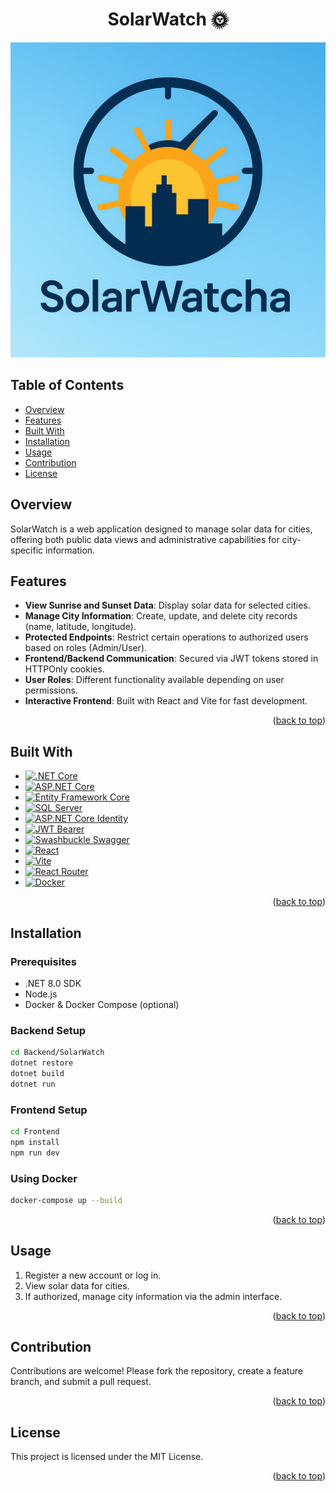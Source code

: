 <h1 align="center">SolarWatch 🌞</h1>
<a id="readme-top"></a>

![alt text](images/logo.png)

<div align="center">

</div>

## Table of Contents

- [Overview](#overview)
- [Features](#features)
- [Built With](#built-with)
- [Installation](#installation)
- [Usage](#usage)
- [Contribution](#contribution)
- [License](#license)

## Overview

SolarWatch is a web application designed to manage solar data for cities, offering both public data views and administrative capabilities for city-specific information.

## Features

- **View Sunrise and Sunset Data**: Display solar data for selected cities.
- **Manage City Information**: Create, update, and delete city records (name, latitude, longitude).
- **Protected Endpoints**: Restrict certain operations to authorized users based on roles (Admin/User).
- **Frontend/Backend Communication**: Secured via JWT tokens stored in HTTPOnly cookies.
- **User Roles**: Different functionality available depending on user permissions.
- **Interactive Frontend**: Built with React and Vite for fast development.

<p align="right">(<a href="#readme-top">back to top</a>)</p>

## Built With

- [![.NET Core][dotnet-core-shield]][dotnet-core-url]
- [![ASP.NET Core][aspnet-core-shield]][aspnet-core-url]
- [![Entity Framework Core][ef-core-shield]][ef-core-url]
- [![SQL Server][sql-shield]][sql-url]
- [![ASP.NET Core Identity][identity-shield]][identity-url]
- [![JWT Bearer][jwt-shield]][jwt-url]
- [![Swashbuckle Swagger][swagger-shield]][swagger-url]
- [![React][react-shield]][react-url]
- [![Vite][vite-shield]][vite-url]
- [![React Router][router-shield]][router-url]
- [![Docker][docker-shield]][docker-url]

<p align="right">(<a href="#readme-top">back to top</a>)</p>

## Installation

### Prerequisites

- .NET 8.0 SDK
- Node.js
- Docker & Docker Compose (optional)

### Backend Setup

```bash
cd Backend/SolarWatch
dotnet restore
dotnet build
dotnet run
```

### Frontend Setup

```bash
cd Frontend
npm install
npm run dev
```

### Using Docker

```bash
docker-compose up --build
```

<p align="right">(<a href="#readme-top">back to top</a>)</p>

## Usage

1. Register a new account or log in.
2. View solar data for cities.
3. If authorized, manage city information via the admin interface.

<p align="right">(<a href="#readme-top">back to top</a>)</p>

## Contribution

Contributions are welcome! Please fork the repository, create a feature branch, and submit a pull request.

<p align="right">(<a href="#readme-top">back to top</a>)</p>

## License

This project is licensed under the MIT License.

<p align="right">(<a href="#readme-top">back to top</a>)</p>

<!-- MARKDOWN LINKS & IMAGES -->

[dotnet-core-shield]: https://img.shields.io/badge/.NET%20Core-512BD4?style=for-the-badge&logo=dotnet&logoColor=white
[dotnet-core-url]: https://dotnet.microsoft.com/
[aspnet-core-shield]: https://img.shields.io/badge/ASP.NET%20Core-339933?style=for-the-badge&logo=aspdotnet&logoColor=white
[aspnet-core-url]: https://docs.microsoft.com/aspnet/core/
[ef-core-shield]: https://img.shields.io/badge/EF%20Core-512BD4?style=for-the-badge&logo=entity-framework&logoColor=white
[ef-core-url]: https://docs.microsoft.com/ef/core/
[sql-shield]: https://img.shields.io/badge/SQL%20Server-CC2927?style=for-the-badge&logo=microsoft%20sql%20server&logoColor=white
[sql-url]: https://www.microsoft.com/sql-server
[identity-shield]: https://img.shields.io/badge/Identity-000000?style=for-the-badge&logo=aspdotnetcore&logoColor=white
[identity-url]: https://docs.microsoft.com/aspnet/core/security/authentication/identity
[jwt-shield]: https://img.shields.io/badge/JWT-000000?style=for-the-badge&logo=json-web-tokens&logoColor=white
[jwt-url]: https://jwt.io/
[swagger-shield]: https://img.shields.io/badge/Swagger-85EA2D?style=for-the-badge&logo=swagger&logoColor=black
[swagger-url]: https://swagger.io/
[react-shield]: https://img.shields.io/badge/React-20232A?style=for-the-badge&logo=react&logoColor=61DAFB
[react-url]: https://reactjs.org/
[vite-shield]: https://img.shields.io/badge/Vite-646CFF?style=for-the-badge&logo=vite&logoColor=white
[vite-url]: https://vitejs.dev/
[router-shield]: https://img.shields.io/badge/React%20Router-CA4245?style=for-the-badge&logo=react-router&logoColor=white
[router-url]: https://reactrouter.com/
[docker-shield]: https://img.shields.io/badge/Docker-2496ED?style=for-the-badge&logo=docker&logoColor=white
[docker-url]: https://www.docker.com/

